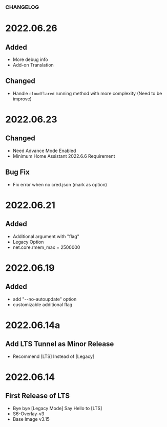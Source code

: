### CHANGELOG

# 2022.06.26
## Added

  - More debug info
  - Add-on Translation

## Changed

  - Handle ```cloudflared``` running method with more complexity (Need to be improve)

# 2022.06.23
## Changed

  - Need Advance Mode Enabled
  - Minimum Home Assistant 2022.6.6 Requirement

## Bug Fix

  - Fix error when no cred.json (mark as option)


# 2022.06.21 
## Added

  - Additional argument with "flag"
  - Legacy Option
  - net.core.rmem_max = 2500000

# 2022.06.19
## Added

- add "--no-autoupdate" option
- customizable additional flag

# 2022.06.14a
## Add LTS Tunnel as Minor Release 

- Recommend [LTS] Instead of [Legacy]


# 2022.06.14
## First Release of LTS

- Bye bye [Legacy Mode] Say Hello to [LTS]
- S6-Overlay-v3
- Base Image v3.15




